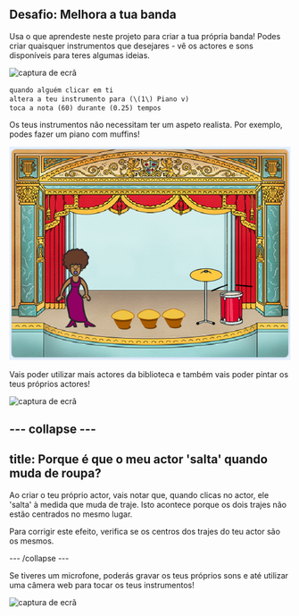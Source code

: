 ## Desafio: Melhora a tua banda

Usa o que aprendeste neste projeto para criar a tua própria banda! Podes criar quaisquer instrumentos que desejares - vê os actores e sons disponíveis para teres algumas ideias.

![captura de ecrã](images/band-ideas-sounds.png)

```blocks3
quando alguém clicar em ti
altera a teu instrumento para (\(1\) Piano v)
toca a nota (60) durante (0.25) tempos
```

Os teus instrumentos não necessitam ter um aspeto realista. Por exemplo, podes fazer um piano com muffins!

![captura de ecrã](images/band-piano.png)

Vais poder utilizar mais actores da biblioteca e também vais poder pintar os teus próprios actores!

![captura de ecrã](images/band-draw.png)

--- collapse ---
---
title: Porque é que o meu actor 'salta' quando muda de roupa?
---

Ao criar o teu próprio actor, vais notar que, quando clicas no actor, ele 'salta' à medida que muda de traje. Isto acontece porque os dois trajes não estão centrados no mesmo lugar.

Para corrigir este efeito, verifica se os centros dos trajes do teu actor são os mesmos.

--- /collapse ---

Se tiveres um microfone, poderás gravar os teus próprios sons e até utilizar uma câmera web para tocar os teus instrumentos!

![captura de ecrã](images/band-io.png)